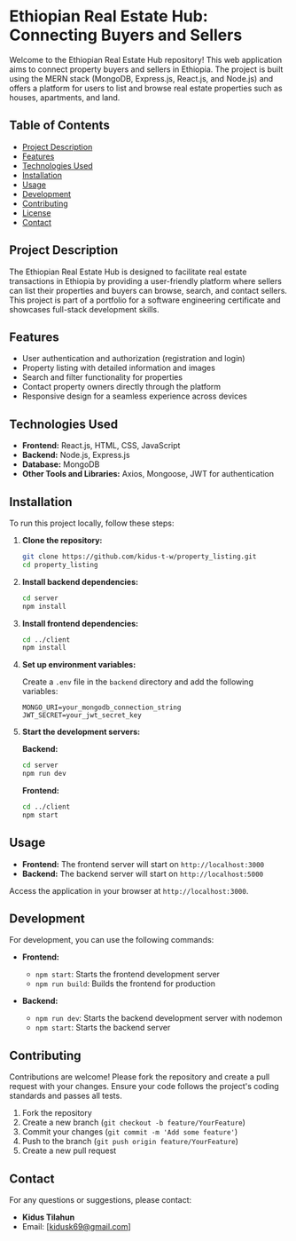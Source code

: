 # Ethiopian Real Estate Hub: Connecting Buyers and Sellers

Welcome to the Ethiopian Real Estate Hub repository! This web application aims to connect property buyers and sellers in Ethiopia. The project is built using the MERN stack (MongoDB, Express.js, React.js, and Node.js) and offers a platform for users to list and browse real estate properties such as houses, apartments, and land.

## Table of Contents

- [Project Description](#project-description)
- [Features](#features)
- [Technologies Used](#technologies-used)
- [Installation](#installation)
- [Usage](#usage)
- [Development](#development)
- [Contributing](#contributing)
- [License](#license)
- [Contact](#contact)

## Project Description

The Ethiopian Real Estate Hub is designed to facilitate real estate transactions in Ethiopia by providing a user-friendly platform where sellers can list their properties and buyers can browse, search, and contact sellers. This project is part of a portfolio for a software engineering certificate and showcases full-stack development skills.

## Features

- User authentication and authorization (registration and login)
- Property listing with detailed information and images
- Search and filter functionality for properties
- Contact property owners directly through the platform
- Responsive design for a seamless experience across devices

## Technologies Used

- **Frontend:** React.js, HTML, CSS, JavaScript
- **Backend:** Node.js, Express.js
- **Database:** MongoDB
- **Other Tools and Libraries:** Axios, Mongoose, JWT for authentication

## Installation

To run this project locally, follow these steps:

1. **Clone the repository:**
   ```sh
   git clone https://github.com/kidus-t-w/property_listing.git
   cd property_listing
   ```

2. **Install backend dependencies:**
   ```sh
   cd server
   npm install
   ```

3. **Install frontend dependencies:**
   ```sh
   cd ../client
   npm install
   ```

4. **Set up environment variables:**

   Create a `.env` file in the `backend` directory and add the following variables:
   ```env
   MONGO_URI=your_mongodb_connection_string
   JWT_SECRET=your_jwt_secret_key
   ```

5. **Start the development servers:**

   **Backend:**
   ```sh
   cd server
   npm run dev
   ```

   **Frontend:**
   ```sh
   cd ../client
   npm start
   ```

## Usage

- **Frontend:** The frontend server will start on `http://localhost:3000`
- **Backend:** The backend server will start on `http://localhost:5000`

Access the application in your browser at `http://localhost:3000`.

## Development

For development, you can use the following commands:

- **Frontend:**
  - `npm start`: Starts the frontend development server
  - `npm run build`: Builds the frontend for production

- **Backend:**
  - `npm run dev`: Starts the backend development server with nodemon
  - `npm start`: Starts the backend server

## Contributing

Contributions are welcome! Please fork the repository and create a pull request with your changes. Ensure your code follows the project's coding standards and passes all tests.

1. Fork the repository
2. Create a new branch (`git checkout -b feature/YourFeature`)
3. Commit your changes (`git commit -m 'Add some feature'`)
4. Push to the branch (`git push origin feature/YourFeature`)
5. Create a new pull request


## Contact

For any questions or suggestions, please contact:

- **Kidus Tilahun**
- Email: [kidusk69@gmail.com]
